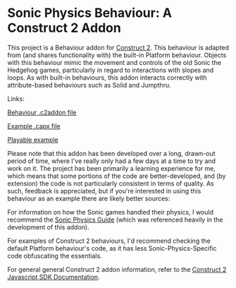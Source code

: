# Sonic Physics Behaviour: A Construct 2 Addon
This project is a Behaviour addon for [Construct 2](https://www.scirra.com/construct2).
This behaviour is adapted from (and shares functionality with) the built-in Platform behaviour. Objects with this behaviour mimic the movement and controls of the old Sonic the Hedgehog games, particularly in regard to interactions with slopes and loops.
As with built-in behaviours, this addon interacts correctly with attribute-based behaviours such as Solid and Jumpthru.

Links:

[Behaviour .c2addon file](https://danielpetermcdonald.github.io/sonicphysics/sonicphysics.c2addon)

[Example .capx file](https://danielpetermcdonald.github.io/sonicphysics/SonicPhysicsDemo.capx)

[Playable example](https://danielpetermcdonald.github.io/sonicphysics/Demo/index.html)

Please note that this addon has been developed over a long, drawn-out period of time, where I've really only had a few days at a time to try and work on it. The project has been primarily a learning experience for me, which means that some portions of the code are better-developed, and (by extension) the code is not particularly consistent in terms of quality.
As such, feedback is appreciated, but if you're interested in using this behaviour as an example there are likely better sources:

For information on how the Sonic games handled their physics, I would recommend the [Sonic Physics Guide](http://info.sonicretro.org/Sonic_Physics_Guide) (which was referenced heavily in the development of this addon).

For examples of Construct 2 behaviours, I'd recommend checking the default Platform behaviour's code, as it has less Sonic-Physics-Specific code obfuscating the essentials.

For general general Construct 2 addon information, refer to the [Construct 2 Javascript SDK Documentation](https://www.scirra.com/manual/15/sdk).
